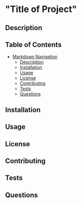 # "Title of Project"

## Description

## Table of Contents

<!-- TOC -->

- [Markdown Navigation](#markdown-navigation)
    - [Description](#description)
    - [Installation](#installation)
    - [Usage](#usage)
    - [License](#license)
    - [Contributing](#contributing)
    - [Tests](#test)
    - [Questions](#questions)

<!-- /TOC -->

## Installation

## Usage

## License

## Contributing

## Tests

## Questions

